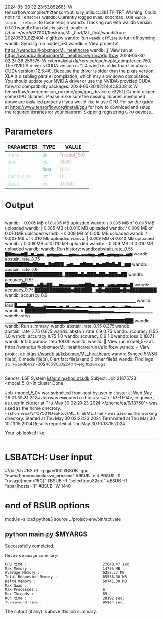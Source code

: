 2024-05-30 02:23:53.052665: W tensorflow/compiler/tf2tensorrt/utils/py_utils.cc:38] TF-TRT Warning: Could not find TensorRT
wandb: Currently logged in as: kobomao. Use `wandb login --relogin` to force relogin
wandb: Tracking run with wandb version 0.17.0
wandb: Run data is saved locally in /zhome/ea/9/137501/Desktop/ML_final/ML_final/wandb/run-20240530_022404-e1gjfbzw
wandb: Run `wandb offline` to turn off syncing.
wandb: Syncing run model_5-0
wandb: ⭐️ View project at https://wandb.ai/kobomao/ML_healthcare
wandb: 🚀 View run at https://wandb.ai/kobomao/ML_healthcare/runs/e1gjfbzw
2024-05-30 02:24:36.259675: W external/xla/xla/service/gpu/nvptx_compiler.cc:760] The NVIDIA driver's CUDA version is 12.4 which is older than the ptxas CUDA version (12.5.40). Because the driver is older than the ptxas version, XLA is disabling parallel compilation, which may slow down compilation. You should update your NVIDIA driver or use the NVIDIA-provided CUDA forward compatibility packages.
2024-05-30 02:24:42.830810: W tensorflow/core/common_runtime/gpu/gpu_device.cc:2251] Cannot dlopen some GPU libraries. Please make sure the missing libraries mentioned above are installed properly if you would like to use GPU. Follow the guide at https://www.tensorflow.org/install/gpu for how to download and setup the required libraries for your platform.
Skipping registering GPU devices...

<style>
c { color: #9cdcfe; font-family: 'Verdana', sans-serif;} /* VARIABLE */
d { color: #4EC9B0; font-family: 'Verdana', sans-serif;} /* CLASS */
e { color: #569cd6; font-family: 'Verdana', sans-serif;} /* BOOL */
f { color: #b5cea8; font-family: 'Verdana', sans-serif;} /* NUMBERS */
j { color: #ce9178; font-family: 'Verdana', sans-serif;} /* STRING */
k { font-family: 'Verdana', sans-serif;} /* SYMBOLS */
</style>

# Parameters

| PARAMETER         | TYPE              | VALUE             |
|-------------------|-------------------|-------------------|
| <c>name</c>       | <d>str</d>        | <j>"model_5-0"</j> |
| <c>time</c>       | <d>int</d>        | <f>3600</f>       |
| <c>lr</c>         | <d>float</d>      | <f>0.01</f>       |
| <c>batch_size</c> | <d>int</d>        | <f>8</f>          |
| <c>steps</c>      | <d>int</d>        | <f>10000</f>      |

# Output

```
```
wandb: - 0.005 MB of 0.005 MB uploadedwandb: \ 0.005 MB of 0.005 MB uploadedwandb: | 0.005 MB of 0.010 MB uploadedwandb: / 0.009 MB of 0.010 MB uploadedwandb: - 0.009 MB of 0.010 MB uploadedwandb: \ 0.009 MB of 0.010 MB uploadedwandb: | 0.009 MB of 0.010 MB uploadedwandb: / 0.009 MB of 0.010 MB uploadedwandb: - 0.009 MB of 0.010 MB uploadedwandb: 
wandb: Run history:
wandb: abstain_rate_0.55 █▇▆▅▅▆█▂▆▂▄▅▁▄▅▄▄▅▂▂▄▅▃▂▃▃▅▄▂▄▆▂▄▅▄▄▃▂▅▆
wandb: abstain_rate_0.75 ████████▆██▆▆▃█▆███▁▅▆▃▃▆█▆▆▃▆▅▆█▆█▅█▁▆▆
wandb:  abstain_rate_0.9 ███████████████████▁████▅█▅███▅██▅███▅██
wandb:     accuracy_0.55 █▆▆▆▆██▆▆▃▅█▅██▃▃▆▅▅▅▅▅▆▆██▆▃▆▆▁▅▆▅▆▆▆▅█
wandb:     accuracy_0.75 ████████████▅██████▁▅█▅█████▅█▅█████████
wandb:      accuracy_0.9 ▁▁▁▁▁▁▁▁▁▁▁▁▁▁▁▁▁▁▁▁▁▁▁▁▁▁▁▁▁▁▁▁▁▁▁▁▁▁▁▁
wandb:              loss █▃▃▃▇▃▂▂▂▄▃▃▃▂▃▁▄▁▂▃▂▁▁▃▂▁▂▃▁▂▃▂▁▂▄▃▂▂▂▂
wandb:                lr ███████▇▇▇▇▇▆▆▆▆▅▅▅▅▄▄▄▄▃▃▃▃▂▂▂▂▂▁▁▁▁▁▁▁
wandb:              step ▁▁▁▁▂▂▂▂▂▃▃▃▃▃▃▄▄▄▄▄▅▅▅▅▅▅▆▆▆▆▆▇▇▇▇▇▇███
wandb: 
wandb: Run summary:
wandb: abstain_rate_0.55 0.375
wandb: abstain_rate_0.75 0.625
wandb:  abstain_rate_0.9 0.75
wandb:     accuracy_0.55 1.0
wandb:     accuracy_0.75 1.0
wandb:      accuracy_0.9 1.0
wandb:              loss 0.18871
wandb:                lr 0.0
wandb:              step 10000
wandb: 
wandb: 🚀 View run model_5-0 at: https://wandb.ai/kobomao/ML_healthcare/runs/e1gjfbzw
wandb: ⭐️ View project at: https://wandb.ai/kobomao/ML_healthcare
wandb: Synced 5 W&B file(s), 0 media file(s), 0 artifact file(s) and 0 other file(s)
wandb: Find logs at: ./wandb/run-20240530_022404-e1gjfbzw/logs

------------------------------------------------------------
Sender: LSF System <lsfadmin@hpc.dtu.dk>
Subject: Job 21875723: <model_5_0> in cluster <dcc> Done

Job <model_5_0> was submitted from host <n-62-30-6> by user <s183914> in cluster <dcc> at Wed May 29 07:35:31 2024
Job was executed on host(s) <4*n-62-11-14>, in queue <gpuv100>, as user <s183914> in cluster <dcc> at Thu May 30 02:23:23 2024
</zhome/ea/9/137501> was used as the home directory.
</zhome/ea/9/137501/Desktop/ML_final/ML_final> was used as the working directory.
Started at Thu May 30 02:23:23 2024
Terminated at Thu May 30 10:13:15 2024
Results reported at Thu May 30 10:13:15 2024

Your job looked like:

------------------------------------------------------------
# LSBATCH: User input
#!/bin/sh
#BSUB -q gpuv100
#BSUB -gpu "num=1:mode=exclusive_process"
#BSUB -n 4
#BSUB -R "rusage[mem=16G]"
#BSUB -R "select[gpu32gb]"
#BSUB -R "span[hosts=1]"
#BSUB -W 1440
# end of BSUB options
module -s load python3
source ../project-env/bin/activate

python main.py $MYARGS
------------------------------------------------------------

Successfully completed.

Resource usage summary:

    CPU time :                                   27640.47 sec.
    Max Memory :                                 14795 MB
    Average Memory :                             6252.33 MB
    Total Requested Memory :                     65536.00 MB
    Delta Memory :                               50741.00 MB
    Max Swap :                                   -
    Max Processes :                              6
    Max Threads :                                69
    Run time :                                   28192 sec.
    Turnaround time :                            95864 sec.

The output (if any) is above this job summary.


